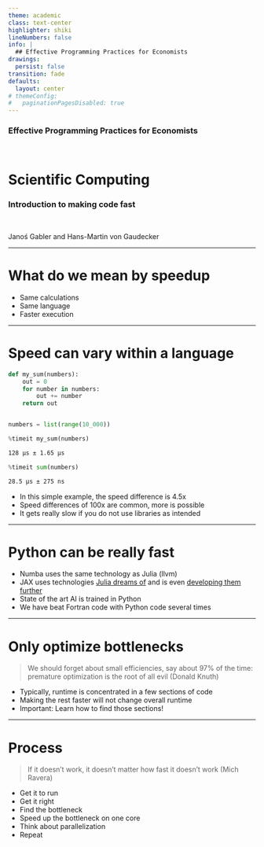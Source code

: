 ```yaml
---
theme: academic
class: text-center
highlighter: shiki
lineNumbers: false
info: |
  ## Effective Programming Practices for Economists
drawings:
  persist: false
transition: fade
defaults:
  layout: center
# themeConfig:
#   paginationPagesDisabled: true
---
```


### Effective Programming Practices for Economists

<br/>

# Scientific Computing

### Introduction to making code fast

<br/>


Janoś Gabler and Hans-Martin von Gaudecker

---

# What do we mean by speedup


- Same calculations
- Same language
- Faster execution


---

# Speed can vary within a language


<div class="grid grid-cols-2 gap-4">
<div>

```python
def my_sum(numbers):
    out = 0
    for number in numbers:
        out += number
    return out


numbers = list(range(10_000))

%timeit my_sum(numbers)
```
```txt
128 µs ± 1.65 µs

```

```python
%timeit sum(numbers)
```

```txt
28.5 µs ± 275 ns
```



</div>
<div>

- In this simple example, the speed difference is 4.5x
- Speed differences of 100x are common, more is possible
- It gets really slow if you do not use libraries as intended


</div>
</div>

---

# Python can be really fast

- Numba uses the same technology as Julia (llvm)
- JAX uses technologies [Julia dreams of](https://discourse.julialang.org/t/what-happened-to-xla-jl/88088) and is even [developing them further](https://mlir.llvm.org/)
- State of the art AI is trained in Python
- We have beat Fortran code with Python code several times


---

# Only optimize bottlenecks

> We should forget about small efficiencies, say about 97% of the time: premature
> optimization is the root of all evil (Donald Knuth)

- Typically, runtime is concentrated in a few sections of code
- Making the rest faster will not change overall runtime
- Important: Learn how to find those sections!


---

# Process

> If it doesn’t work, it doesn’t matter how fast it doesn’t work (Mich Ravera)

- Get it to run
- Get it right
- Find the bottleneck
- Speed up the bottleneck on one core
- Think about parallelization
- Repeat
